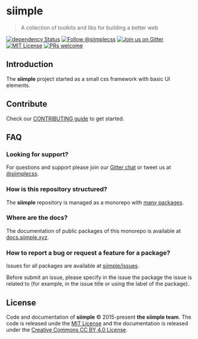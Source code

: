 # siimple

> A collection of toolkits and libs for building a better web

[![dependency Status](https://david-dm.org/siimple/siimple/status.svg?style=flat-square)](https://david-dm.org/siimple/siimple)
[![Follow @siimplecss](https://img.shields.io/badge/Twitter-%40siimplecss-blue.svg?style=flat-square)](https://twitter.com/siimplecss)
[![Join us on Gitter](https://img.shields.io/gitter/room/siimple/siimple.svg?style=flat-square)](https://gitter.im/siimple/siimple)
[![MIT License](https://img.shields.io/badge/License-MIT-blue.svg?style=flat-square)](https://github.com/siimple/siimple)
[![PRs welcome](https://img.shields.io/badge/PRs-welcome-brightgreen.svg?style=flat-square)](https://github.com/siimple/siimple)

## Introduction

The **siimple** project started as a small css framework with basic UI elements.


## Contribute

Check our [CONTRIBUTING guide](/CONTRIBUTING.md) to get started.

## FAQ

### Looking for support?

For questions and support please join our [Gitter chat](https://gitter.im/siimple/siimple) or tweet us at [@siimplecss](https://twitter.com/siimplecss).

### How is this repository structured?

The **siimple** repository is managed as a monorepo with [many packages](/packages).

### Where are the docs?

The documentation of public packages of this monorepo is available at [docs.siimple.xyz](https://docs.siimple.xyz).

### How to report a bug or request a feature for a package?

Issues for all packages are available at [siimple/issues](https://github.com/siimple/siimple/issues).

Before submit an issue, please specify in the issue the package the issue is related to (for example, in the issue title or using the label of the package).

## License

Code and documentation of **siimple** &copy; 2015-present **the siimple team**. 
The code is released unde the [MIT License](LICENSE) and the documentation is released under the [Creative Commons CC BY 4.0 License](https://creativecommons.org/licenses/by/4.0/).

